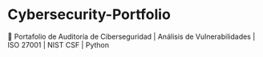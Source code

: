 # Cybersecurity-Portfolio
🚀 Portafolio de Auditoría de Ciberseguridad | Análisis de Vulnerabilidades | ISO 27001 | NIST CSF | Python
